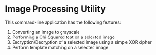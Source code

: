 # Image Processing Utility

This command-line application has the following features:
1. Converting an image to grayscale
2. Performing a Chi-Squared test on a selected image
3. Encryption/Decryption of a selected image using a simple XOR cipher
4. Perform template matching on a selected image
